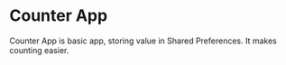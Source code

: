 # Counter App 

Counter App is basic app, storing value in Shared Preferences. It makes counting easier.

